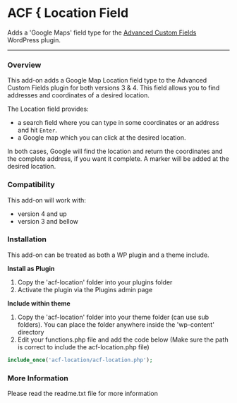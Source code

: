 # ACF { Location Field

Adds a 'Google Maps' field type for the [Advanced Custom Fields](http://wordpress.org/extend/plugins/advanced-custom-fields/) WordPress plugin.

-----------------------

### Overview

This add-on adds a Google Map Location field type to the Advanced Custom Fields plugin for both versions 3 & 4. This field allows you to find addresses and coordinates of a desired location.

The Location field provides:

* a search field where you can type in some coordinates or an address and hit `Enter`. 
* a Google map which you can click at the desired location.

In both cases, Google will find the location and return the coordinates and the complete address, if you want it complete. A marker will be added at the desired location.


### Compatibility

This add-on will work with:

* version 4 and up
* version 3 and bellow


### Installation

This add-on can be treated as both a WP plugin and a theme include.

**Install as Plugin**

1. Copy the 'acf-location' folder into your plugins folder
2. Activate the plugin via the Plugins admin page

**Include within theme**

1.	Copy the 'acf-location' folder into your theme folder (can use sub folders). You can place the folder anywhere inside the 'wp-content' directory
2.	Edit your functions.php file and add the code below (Make sure the path is correct to include the acf-location.php file)

```php
include_once('acf-location/acf-location.php');

```

### More Information

Please read the readme.txt file for more information